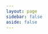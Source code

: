 ```yaml
---
layout: page
sidebar: false
aside: false
---
```


<script setup>
import LicenseGuide from '../.vitepress/theme/license/documents/LicenseGuide.vue';
</script>

<LicenseGuide />

